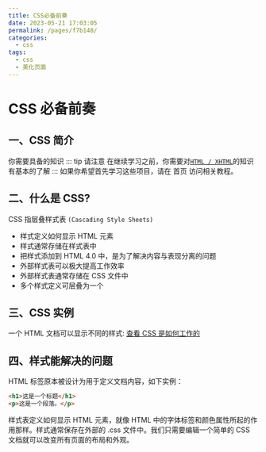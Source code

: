 ```yaml
---
title: CSS必备前奏
date: 2023-05-21 17:03:05
permalink: /pages/f7b148/
categories:
  - css
tags:
  - css
  - 美化页面
---
```


# CSS 必备前奏

## 一、CSS 简介

你需要具备的知识
::: tip 请注意
在继续学习之前，你需要对[`HTML / XHTML`](/html/)的知识有基本的了解
:::
如果你希望首先学习这些项目，请在 首页 访问相关教程。

## 二、什么是 CSS?

CSS 指层叠样式表 `(Cascading Style Sheets)`

- 样式定义如何显示 HTML 元素
- 样式通常存储在样式表中
- 把样式添加到 HTML 4.0 中，是为了解决内容与表现分离的问题
- 外部样式表可以极大提高工作效率
- 外部样式表通常存储在 CSS 文件中
- 多个样式定义可层叠为一个

## 三、CSS 实例

一个 HTML 文档可以显示不同的样式: [查看 CSS 是如何工作的](https://www.runoob.com/try/demo_source/demo_default.htm)

## 四、样式能解决的问题

HTML 标签原本被设计为用于定义文档内容，如下实例：

```html
<h1>这是一个标题</h1>
<p>这是一个段落。</p>
```

样式表定义如何显示 HTML 元素，就像 HTML 中的字体标签和颜色属性所起的作用那样。样式通常保存在外部的 .css 文件中。我们只需要编辑一个简单的 CSS 文档就可以改变所有页面的布局和外观。

